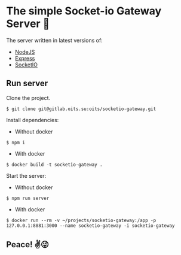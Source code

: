 # The simple Socket-io Gateway Server 🚀

[//]: # "head-end"

The server written in latest versions of:

- [NodeJS](https://github.com/nodejs/node)
- [Express](https://github.com/expressjs/express)
- [SocketIO](https://github.com/socketio/socket.io)

## Run server

Clone the project.

```
$ git clone git@gitlab.oits.su:oits/socketio-gateway.git
```

Install dependencies:

- Without docker

```
$ npm i
```

- With docker

```
$ docker build -t socketio-gateway .
```

Start the server:

- Without docker

```
$ npm run server
```

- With docker

```
$ docker run --rm -v ~/projects/socketio-gateway:/app -p 127.0.0.1:8881:3000 --name socketio-gateway -i socketio-gateway
```

## Peace! ✌😜
